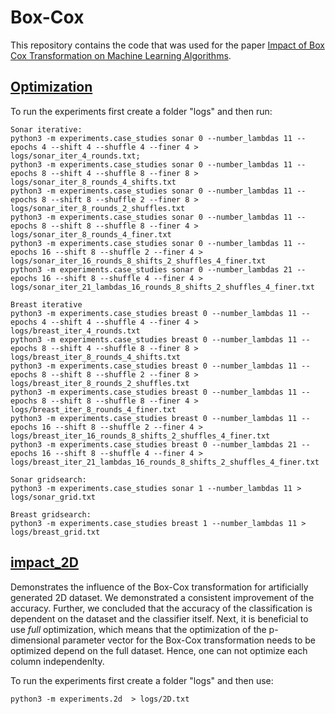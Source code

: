 # Box-Cox

This repository contains the code that was used for the paper 
[Impact of Box Cox Transformation on Machine Learning Algorithms](Impact_of_Box_Cox_Transformation_on_Machine_Learning_Algorithms_iterative.pdf).

## [Optimization](boxcox/optimization)

To run the experiments first create a folder "logs" and then run:
    
    Sonar iterative:
    python3 -m experiments.case_studies sonar 0 --number_lambdas 11 --epochs 4 --shift 4 --shuffle 4 --finer 4 > logs/sonar_iter_4_rounds.txt; 
    python3 -m experiments.case_studies sonar 0 --number_lambdas 11 --epochs 8 --shift 4 --shuffle 8 --finer 8 > logs/sonar_iter_8_rounds_4_shifts.txt
    python3 -m experiments.case_studies sonar 0 --number_lambdas 11 --epochs 8 --shift 8 --shuffle 2 --finer 8 > logs/sonar_iter_8_rounds_2_shuffles.txt
    python3 -m experiments.case_studies sonar 0 --number_lambdas 11 --epochs 8 --shift 8 --shuffle 8 --finer 4 > logs/sonar_iter_8_rounds_4_finer.txt
    python3 -m experiments.case_studies sonar 0 --number_lambdas 11 --epochs 16 --shift 8 --shuffle 2 --finer 4 > logs/sonar_iter_16_rounds_8_shifts_2_shuffles_4_finer.txt
    python3 -m experiments.case_studies sonar 0 --number_lambdas 21 --epochs 16 --shift 8 --shuffle 4 --finer 4 > logs/sonar_iter_21_lambdas_16_rounds_8_shifts_2_shuffles_4_finer.txt

    Breast iterative
    python3 -m experiments.case_studies breast 0 --number_lambdas 11 --epochs 4 --shift 4 --shuffle 4 --finer 4 > logs/breast_iter_4_rounds.txt
    python3 -m experiments.case_studies breast 0 --number_lambdas 11 --epochs 8 --shift 4 --shuffle 8 --finer 8 > logs/breast_iter_8_rounds_4_shifts.txt
    python3 -m experiments.case_studies breast 0 --number_lambdas 11 --epochs 8 --shift 8 --shuffle 2 --finer 8 > logs/breast_iter_8_rounds_2_shuffles.txt
    python3 -m experiments.case_studies breast 0 --number_lambdas 11 --epochs 8 --shift 8 --shuffle 8 --finer 4 > logs/breast_iter_8_rounds_4_finer.txt
    python3 -m experiments.case_studies breast 0 --number_lambdas 11 --epochs 16 --shift 8 --shuffle 2 --finer 4 > logs/breast_iter_16_rounds_8_shifts_2_shuffles_4_finer.txt
    python3 -m experiments.case_studies breast 0 --number_lambdas 21 --epochs 16 --shift 8 --shuffle 4 --finer 4 > logs/breast_iter_21_lambdas_16_rounds_8_shifts_2_shuffles_4_finer.txt

    Sonar gridsearch:
    python3 -m experiments.case_studies sonar 1 --number_lambdas 11 > logs/sonar_grid.txt

    Breast gridsearch:
    python3 -m experiments.case_studies breast 1 --number_lambdas 11 > logs/breast_grid.txt

## [impact_2D](boxcox/impact_2D)

Demonstrates the influence of the Box-Cox transformation for artificially generated 
2D dataset. We demonstrated a consistent improvement of the accuracy. Further, we concluded that the accuracy of the classification is dependent on the 
dataset and the classifier itself. Next, it is beneficial to use *full* optimization,
which means that the optimization of the p-dimensional parameter vector for the Box-Cox transformation 
needs to be optimized depend on the full dataset. Hence, one can not optimize each column independenlty.

To run the experiments first create a folder "logs" and then use:

    python3 -m experiments.2d  > logs/2D.txt